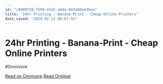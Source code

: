 ```yaml
---
id: "c0808f28-f599-4fa5-a64a-943a0de43bea"
title: "24hr Printing - Banana-Print - Cheap Online Printers"
date_saved: "2024-02-13 00:07:31"
---
```


# 24hr Printing - Banana-Print - Cheap Online Printers
#Omnivore

[Read on Omnivore](https://omnivore.app/me/24-hr-printing-banana-print-cheap-online-printers-18d9fca4b82)
[Read Original](https://www.banana-print.co.uk)

